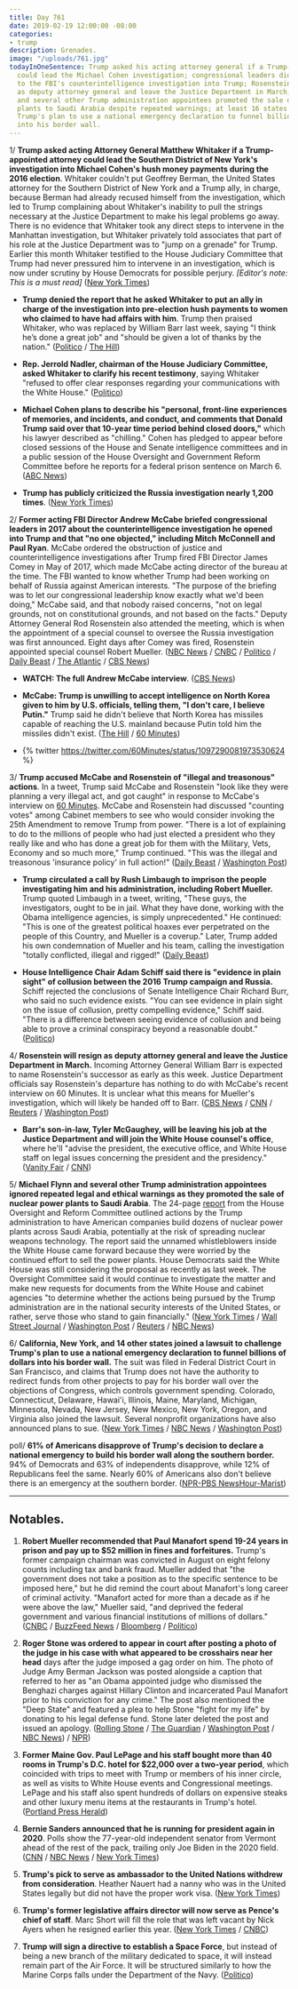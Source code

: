 ```yaml
---
title: Day 761
date: 2019-02-19 12:00:00 -08:00
categories:
- trump
description: Grenades.
image: "/uploads/761.jpg"
todayInOneSentence: Trump asked his acting attorney general if a Trump-appointed attorney
  could lead the Michael Cohen investigation; congressional leaders did not object
  to the FBI's counterintelligence investigation into Trump; Rosenstein will resign
  as deputy attorney general and leave the Justice Department in March; Michael Flynn
  and several other Trump administration appointees promoted the sale of nuclear power
  plants to Saudi Arabia despite repeated warnings; at least 16 states are challenging
  Trump's plan to use a national emergency declaration to funnel billions of dollars
  into his border wall.
---
```


1/ **Trump asked acting Attorney General Matthew Whitaker if a Trump-appointed attorney could lead the Southern District of New York's investigation into Michael Cohen's hush money payments during the 2016 election**. Whitaker couldn't put Geoffrey Berman, the United States attorney for the Southern District of New York and a Trump ally, in charge, because Berman had already recused himself from the investigation, which led to Trump complaining about Whitaker's inability to pull the strings necessary at the Justice Department to make his legal problems go away. There is no evidence that Whitaker took any direct steps to intervene in the Manhattan investigation, but Whitaker privately told associates that part of his role at the Justice Department was to "jump on a grenade" for Trump. Earlier this month Whitaker testified to the House Judiciary Committee that Trump had never pressured him to intervene in an investigation, which is now under scrutiny by House Democrats for possible perjury. *\[Editor's note: This is a must read\]* ([New York Times](https://www.nytimes.com/2019/02/19/us/politics/trump-investigations.html))

* **Trump denied the report that he asked Whitaker to put an ally in charge of the investigation into pre-election hush payments to women who claimed to have had affairs with him**. Trump then praised Whitaker, who was replaced by William Barr last week, saying "I think he’s done a great job" and "should be given a lot of thanks by the nation." ([Politico](https://www.politico.com/story/2019/02/19/trump-denies-whitaker-investigation-1175607) / [The Hill](https://thehill.com/homenews/administration/430623-trump-denies-report-he-asked-top-ally-to-oversee-cohen-investigation))

* **Rep. Jerrold Nadler, chairman of the House Judiciary Committee, asked Whitaker to clarify his recent testimony**, saying Whitaker "refused to offer clear responses regarding your communications with the White House." ([Politico](https://www.politico.com/story/2019/02/13/nadler-whitaker-testimony-trump-1169350))

* **Michael Cohen plans to describe his "personal, front-line experiences of memories, and incidents, and conduct, and comments that Donald Trump said over that 10-year time period behind closed doors,"** which his lawyer described as "chilling." Cohen has pledged to appear before closed sessions of the House and Senate intelligence committees and in a public session of the House Oversight and Government Reform Committee before he reports for a federal prison sentence on March 6. ([ABC News](https://abcnews.go.com/Politics/michael-cohen-plans-give-america-peek-trump-tower/story?id=61106078))

* **Trump has publicly criticized the Russia investigation nearly 1,200 times**. ([New York Times](https://www.nytimes.com/interactive/2019/02/19/us/politics/trump-attacks-obstruction-investigation.html))

2/ **Former acting FBI Director Andrew McCabe briefed congressional leaders in 2017 about the counterintelligence investigation he opened into Trump and that "no one objected," including Mitch McConnell and Paul Ryan**. McCabe ordered the obstruction of justice and counterintelligence investigations after Trump fired FBI Director James Comey in May of 2017, which made McCabe acting director of the bureau at the time. The FBI wanted to know whether Trump had been working on behalf of Russia against American interests. "The purpose of the briefing was to let our congressional leadership know exactly what we'd been doing," McCabe said, and that nobody raised concerns, "not on legal grounds, not on constitutional grounds, and not based on the facts." Deputy Attorney General Rod Rosenstein also attended the meeting, which is when the appointment of a special counsel to oversee the Russia investigation was first announced. Eight days after Comey was fired, Rosenstein appointed special counsel Robert Mueller. ([NBC News](https://www.nbcnews.com/politics/donald-trump/ex-fbi-official-mccabe-responds-lying-trump-attacks-calls-them-n972981) / [CNBC](https://www.cnbc.com/2019/02/19/andrew-mccabe-no-one-in-gang-of-8-objected-to-fbi-investigation-of-trump.html) / [Politico](https://www.politico.com/story/2019/02/19/mccabe-gang-of-eight-counterintelligence-investigation-trump-1173821) / [Daily Beast](https://www.thedailybeast.com/andrew-mccabe-we-told-mitch-mcconnell-and-paul-ryan-about-the-fbi-counterintelligence-investigation-into-trump) / [The Atlantic](https://www.theatlantic.com/politics/archive/2019/02/mccabe-warns-trump-mueller-undeterred/583000/) / [CBS News](https://www.cbsnews.com/news/andrew-mccabe-60-minutes-interview-full-transcript-watch-acting-fbi-director-trump-investigation-james-comey-russia-investigation-2019-02-17/))

* **WATCH: The full Andrew McCabe interview**. ([CBS News](https://www.cbsnews.com/video/andrew-mccabe-60-minutes-interview-full-video-watch-acting-fbi-director-trump-investigation-james-comey-russia-investigation-2019-02-17/))

* **McCabe: Trump is unwilling to accept intelligence on North Korea given to him by U.S. officials, telling them, "I don't care, I believe Putin."** Trump said he didn't believe that North Korea has missiles capable of reaching the U.S. mainland because Putin told him the missiles didn't exist. ([The Hill](https://thehill.com/homenews/administration/430437-mccabe-trump-said-i-dont-care-i-believe-putin-when-confronted-with-us) / [60 Minutes](https://twitter.com/60Minutes/status/1097290081973530624))

* {% twitter https://twitter.com/60Minutes/status/1097290081973530624 %}

3/ **Trump accused McCabe and Rosenstein of "illegal and treasonous" actions**. In a tweet, Trump said McCabe and Rosenstein "look like they were planning a very illegal act, and got caught" in response to McCabe's interview on [60 Minutes](https://www.cbsnews.com/video/andrew-mccabe-60-minutes-interview-full-video-watch-acting-fbi-director-trump-investigation-james-comey-russia-investigation-2019-02-17/). McCabe and Rosenstein had discussed "counting votes" among Cabinet members to see who would consider invoking the 25th Amendment to remove Trump from power. "There is a lot of explaining to do to the millions of people who had just elected a president who they really like and who has done a great job for them with the Military, Vets, Economy and so much more," Trump continued. "This was the illegal and treasonous 'insurance policy' in full action!" ([Daily Beast](https://www.thedailybeast.com/trump-accuses-mccabe-and-rosenstein-of-plotting-treason-against-him) / [Washington Post](https://www.washingtonpost.com/politics/2019/02/18/illegal-treasonous-trump-says-rosenstein-was-part-coup-attempt/))

* **Trump circulated a call by Rush Limbaugh to imprison the people investigating him and his administration, including Robert Mueller.** Trump quoted Limbaugh in a tweet, writing, "These guys, the investigators, ought to be in jail. What they have done, working with the Obama intelligence agencies, is simply unprecedented." He continued: "This is one of the greatest political hoaxes ever perpetrated on the people of this Country, and Mueller is a coverup." Later, Trump added his own condemnation of Mueller and his team, calling the investigation "totally conflicted, illegal and rigged!" ([Daily Beast](https://www.thedailybeast.com/trump-circulates-limbaugh-quote-calling-for-mueller-investigators-to-be-in-jail))

* **House Intelligence Chair Adam Schiff said there is "evidence in plain sight" of collusion between the 2016 Trump campaign and Russia.** Schiff rejected the conclusions of Senate Intelligence Chair Richard Burr, who said no such evidence exists. "You can see evidence in plain sight on the issue of collusion, pretty compelling evidence," Schiff said. "There is a difference between seeing evidence of collusion and being able to prove a criminal conspiracy beyond a reasonable doubt." ([Politico](https://www.politico.com/story/2019/02/17/trump-russia-collusion-adam-schiff-1173434))

4/ **Rosenstein will resign as deputy attorney general and leave the Justice Department in March.** Incoming Attorney General William Barr is expected to name Rosenstein's successor as early as this week. Justice Department officials say Rosenstein's departure has nothing to do with McCabe's recent interview on 60 Minutes. It is unclear what this means for Mueller's investigation, which will likely be handed off to Barr. ([CBS News](https://www.cbsnews.com/news/rod-rosenstein-leaving-deputy-attorney-general-post-mid-march/) / [CNN](https://www.cnn.com/2019/02/18/politics/rod-rosenstein-mid-march/index.html) / [Reuters](https://www.reuters.com/article/us-usa-trump-russia-rosenstein-idUSKCN1Q805B) / [Washington Post](https://www.washingtonpost.com/world/national-security/rosenstein-plans-to-leave-justice-dept-next-month/2019/02/18/f94af3c4-33ee-11e9-af5b-b51b7ff322e9_story.html))

* **Barr's son-in-law, Tyler McGaughey, will be leaving his job at the Justice Department and will join the White House counsel's office**, where he'll "advise the president, the executive office, and White House staff on legal issues concerning the president and the presidency." ([Vanity Fair](https://www.vanityfair.com/news/2019/02/william-barr-son-in-law-white-house) / [CNN](https://edition.cnn.com/2019/02/13/politics/barr-family-justice-department-moves/index.html))

5/ **Michael Flynn and several other Trump administration appointees ignored repeated legal and ethical warnings as they promoted the sale of nuclear power plants to Saudi Arabia**. The 24-page [report](https://oversight.house.gov/news/press-releases/multiple-whistleblowers-raise-grave-concerns-with-white-house-efforts-to) from the House Oversight and Reform Committee outlined actions by the Trump administration to have American companies build dozens of nuclear power plants across Saudi Arabia, potentially at the risk of spreading nuclear weapons technology. The report said the unnamed whistleblowers inside the White House came forward because they were worried by the continued effort to sell the power plants. House Democrats said the White House was still considering the proposal as recently as last week. The Oversight Committee said it would continue to investigate the matter and make new requests for documents from the White House and cabinet agencies "to determine whether the actions being pursued by the Trump administration are in the national security interests of the United States, or rather, serve those who stand to gain financially." ([New York Times](https://www.nytimes.com/2019/02/19/us/politics/trump-saudi-arabia-nuclear-power.html) / [Wall Street Journal](https://www.wsj.com/articles/former-trump-adviser-pushed-saudi-nuclear-plant-plan-report-says-11550593223) / [Washington Post](https://www.washingtonpost.com/politics/top-trump-appointees-promoted-selling-nuclear-power-plants-to-saudi-arabia-over-objections-from-national-security-officials-house-democratic-report-says/2019/02/19/6a719762-3456-11e9-af5b-b51b7ff322e9_story.html) / [Reuters](https://www.reuters.com/article/us-usa-trump-mideast-oversight-idUSKCN1Q824N) / [NBC News](https://www.nbcnews.com/politics/congress/flynn-backed-plan-transfer-nuclear-tech-saudis-may-have-broken-n973021))

6/ **California, New York, and 14 other states joined a lawsuit to challenge Trump's plan to use a national emergency declaration to funnel billions of dollars into his border wall.** The suit was filed in Federal District Court in San Francisco, and claims that Trump does not have the authority to redirect funds from other projects to pay for his border wall over the objections of Congress, which controls government spending. Colorado, Connecticut, Delaware, Hawai'i, Illinois, Maine, Maryland, Michigan, Minnesota, Nevada, New Jersey, New Mexico, New York, Oregon, and Virginia also joined the lawsuit. Several nonprofit organizations have also announced plans to sue. ([New York Times](https://www.nytimes.com/2019/02/18/us/politics/national-emergency-lawsuits-trump.html) / [NBC News](https://www.nbcnews.com/politics/donald-trump/california-ag-least-13-states-suing-over-trump-s-national-n972796) / [Washington Post](http://www.washingtonpost.com/national/health-science/coalition-of-states-sues-trump-over-national-emergency-to-build-border-wall/2019/02/18/9da8019c-33a8-11e9-854a-7a14d7fec96a_story.html))

poll/ **61% of Americans disapprove of Trump's decision to declare a national emergency to build his border wall along the southern border.** 94% of Democrats and 63% of independents disapprove, while 12% of Republicans feel the same. Nearly 60% of Americans also don't believe there is an emergency at the southern border. ([NPR-PBS NewsHour-Marist](https://www.npr.org/2019/02/19/695720851/poll-6-in-10-disapprove-of-trumps-declaration-of-a-national-emergency))

---

## Notables.

1. **Robert Mueller recommended that Paul Manafort spend 19-24 years in prison and pay up to $52 million in fines and forfeitures.** Trump's former campaign chairman was convicted in August on eight felony counts including tax and bank fraud. Mueller added that "the government does not take a position as to the specific sentence to be imposed here," but he did remind the court about Manafort's long career of criminal activity. "Manafort acted for more than a decade as if he were above the law," Mueller said, "and deprived the federal government and various financial institutions of millions of dollars." ([CNBC](https://www.cnbc.com/2019/02/15/special-counsel-robert-mueller-wants-ex-trump-campaign-boss-paul-manafort-imprisoned-for-up-to-24-years.html) / [BuzzFeed News](https://www.buzzfeednews.com/article/zoetillman/paul-manafort-mueller-prison-memo-virginia) / [Bloomberg](https://www.bloomberg.com/news/articles/2019-02-16/mueller-recommends-19-24-years-in-prison-for-paul-manafort) / [Politico](https://www.politico.com/story/2019/02/15/mueller-manafort-sentencing-1173314))

2. **Roger Stone was ordered to appear in court after posting a photo of the judge in his case with what appeared to be crosshairs near her head** days after the judge imposed a gag order on him. The photo of Judge Amy Berman Jackson was posted alongside a caption that referred to her as "an Obama appointed judge who dismissed the Benghazi charges against Hillary Clinton and incarcerated Paul Manafort prior to his conviction for any crime." The post also mentioned the "Deep State" and featured a plea to help Stone "fight for my life" by donating to his legal defense fund. Stone later deleted the post and issued an apology. ([Rolling Stone](https://www.rollingstone.com/politics/politics-news/roger-stone-judge-crosshairs-796184/) / [The Guardian](https://www.theguardian.com/us-news/2019/feb/19/roger-stone-court-instagram-post-judge) / [Washington Post](http://www.washingtonpost.com/politics/2019/02/18/roger-stone-deletes-photo-judge-presiding-over-his-case-says-he-didnt-mean-threaten-her/) / [NBC News](https://www.nbcnews.com/politics/politics-news/roger-stone-s-instagram-posts-then-deletes-image-federal-judge-n972846)) / [NPR](https://www.npr.org/2019/02/19/695940185/roger-stone-ordered-to-appear-in-court-following-post-that-criticized-judge))

3. **Former Maine Gov. Paul LePage and his staff bought more than 40 rooms in Trump's D.C. hotel for $22,000 over a two-year period**, which coincided with trips to meet with Trump or members of his inner circle, as well as visits to White House events and Congressional meetings. LePage and his staff also spent hundreds of dollars on expensive steaks and other luxury menu items at the restaurants in Trump's hotel. ([Portland Press Herald](https://www.pressherald.com/2019/02/17/maine-paid-for-40-rooms-at-trump-hotel-for-lepage-staff/))

4. **Bernie Sanders announced that he is running for president again in 2020**. Polls show the 77-year-old independent senator from Vermont ahead of the rest of the pack, trailing only Joe Biden in the 2020 field. ([CNN](https://www.cnn.com/2019/02/19/politics/bernie-sanders-2020-presidential/index.html) / [NBC News](https://www.nbcnews.com/politics/2020-election/bernie-sanders-enters-2020-presidential-race-complete-revolution-n972906) / [New York Times](https://www.nytimes.com/2019/02/19/us/politics/bernie-sanders-2020.html))

5. **Trump's pick to serve as ambassador to the United Nations withdrew from consideration**. Heather Nauert had a nanny who was in the United States legally but did not have the proper work visa. ([New York Times](https://www.nytimes.com/2019/02/16/us/politics/heather-nauert-withdraws-un-ambassador.html))

6. **Trump's former legislative affairs director will now serve as Pence's chief of staff**. Marc Short will fill the role that was left vacant by Nick Ayers when he resigned earlier this year. ([New York Times](https://www.nytimes.com/2019/02/19/us/politics/marc-short-pence-chief-staff.html) / [CNBC](https://www.cnbc.com/2019/02/19/ex-trump-aide-marc-short-will-be-vice-president-mike-pences-chief-of-staff.html))

7. **Trump will sign a directive to establish a Space Force**, but instead of being a new branch of the military dedicated to space, it will instead remain part of the Air Force. It will be structured similarly to how the Marine Corps falls under the Department of the Navy. ([Politico](https://www.politico.com/story/2019/02/18/trump-space-force-1182572))
